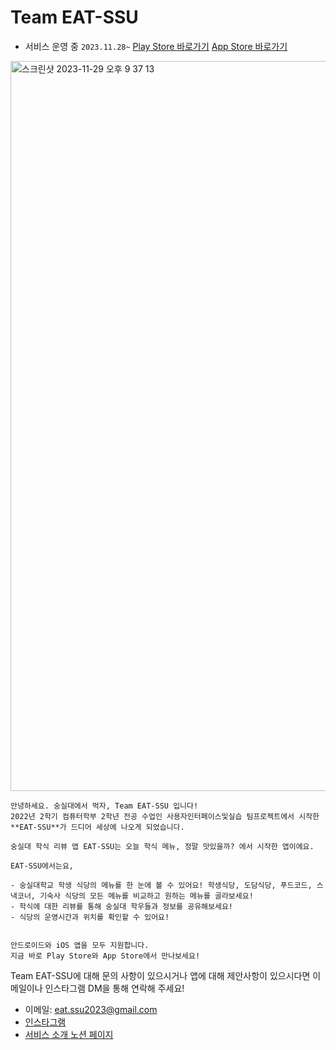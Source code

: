 # Team EAT-SSU
- 서비스 운영 중 `2023.11.28~` [Play Store 바로가기](https://play.google.com/store/apps/details?id=com.eatssu.android) [App Store 바로가기](https://apps.apple.com/kr/app/eat-ssu-%EC%88%AD%EC%8B%A4%EB%8C%80-%ED%95%99%EC%8B%9D-%EB%A6%AC%EB%B7%B0-%EC%95%B1/id6472618331)

<img width="1168" alt="스크린샷 2023-11-29 오후 9 37 13" src="https://github.com/EAT-SSU/.github/assets/94737714/1c72a865-dee1-45c7-ba27-a35f3cb66fd2">

```
안녕하세요. 숭실대에서 먹자, Team EAT-SSU 입니다!
2022년 2학기 컴퓨터학부 2학년 전공 수업인 사용자인터페이스및실습 팀프로젝트에서 시작한 **EAT-SSU**가 드디어 세상에 나오게 되었습니다.

숭실대 학식 리뷰 앱 EAT-SSU는 오늘 학식 메뉴, 정말 맛있을까? 에서 시작한 앱이에요.

EAT-SSU에서는요,

- 숭실대학교 학생 식당의 메뉴를 한 눈에 볼 수 있어요! 학생식당, 도담식당, 푸드코드, 스낵코너, 기숙사 식당의 모든 메뉴를 비교하고 원하는 메뉴를 골라보세요!
- 학식에 대한 리뷰를 통해 숭실대 학우들과 정보를 공유해보세요!
- 식당의 운영시간과 위치를 확인할 수 있어요!


안드로이드와 iOS 앱을 모두 지원합니다.
지금 바로 Play Store와 App Store에서 만나보세요!
```

Team EAT-SSU에 대해 문의 사항이 있으시거나 앱에 대해 제안사항이 있으시다면 이메일이나 인스타그램 DM을 통해 연락해 주세요!

- 이메일: eat.ssu2023@gmail.com  
- [인스타그램](https://www.instagram.com/eatssu.official/)
- [서비스 소개 노션 페이지](https://hi-jin-1514.notion.site/what-is-EAT-SSU-b04aaec9b7814a628c6ef6b3e08c74a3?pvs=4)
